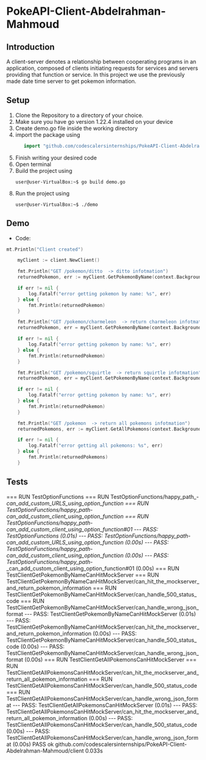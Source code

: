 # PokeAPI-Client-Abdelrahman-Mahmoud

## Introduction

A client-server denotes a relationship between cooperating programs in an application, composed of clients initiating requests for services and servers providing that function or service. In this project we use the previously made date time server to get pokemon information.

## Setup

1. Clone the Repository to a directory of your choice.
2. Make sure you have go version 1.22.4 installed on your device
3. Create demo.go file inside the working directory
4. import the package using 
   ```GO
	  import "github.com/codescalersinternships/PokeAPI-Client-Abdelrahman-Mahmoud"
   ```
5. Finish writing your desired code 
6. Open terminal
7. Build the project using
   ```console
   user@user-VirtualBox:~$ go build demo.go
   ```
8. Run the project using
   ```console
   user@user-VirtualBox:~$ ./demo
   ```

## Demo
- Code:
```GO
mt.Println("Client created")

	myClient := client.NewClient()

	fmt.Println("GET /pokemon/ditto  -> ditto infotmation")
	returnedPokemon, err := myClient.GetPokemonByName(context.Background(), "ditto")

	if err != nil {
		log.Fatalf("error getting pokemon by name: %s", err)
	} else {
		fmt.Println(returnedPokemon)
	}

	fmt.Println("GET /pokemon/charmeleon  -> return charmeleon infotmation")
	returnedPokemon, err = myClient.GetPokemonByName(context.Background(), "charmeleon")

	if err != nil {
		log.Fatalf("error getting pokemon by name: %s", err)
	} else {
		fmt.Println(returnedPokemon)
	}

	fmt.Println("GET /pokemon/squirtle  -> return squirtle infotmation")
	returnedPokemon, err = myClient.GetPokemonByName(context.Background(), "squirtle")

	if err != nil {
		log.Fatalf("error getting pokemon by name: %s", err)
	} else {
		fmt.Println(returnedPokemon)
	}

	fmt.Println("GET /pokemon  -> return all pokemons infotmation")
	returnedPokemons, err := myClient.GetAllPokemons(context.Background())

	if err != nil {
		log.Fatalf("error getting all pokemons: %s", err)
	} else {
		fmt.Println(returnedPokemons)
	}
```

## Tests

=== RUN   TestOptionFunctions
=== RUN   TestOptionFunctions/happy_path_-_can_add_custom_URLS_using_option_function
=== RUN   TestOptionFunctions/happy_path_-_can_add_custom_client_using_option_function
=== RUN   TestOptionFunctions/happy_path_-_can_add_custom_client_using_option_function#01
--- PASS: TestOptionFunctions (0.01s)
    --- PASS: TestOptionFunctions/happy_path_-_can_add_custom_URLS_using_option_function (0.00s)
    --- PASS: TestOptionFunctions/happy_path_-_can_add_custom_client_using_option_function (0.00s)
    --- PASS: TestOptionFunctions/happy_path_-_can_add_custom_client_using_option_function#01 (0.00s)
=== RUN   TestClientGetPokemonByNameCanHitMockServer
=== RUN   TestClientGetPokemonByNameCanHitMockServer/can_hit_the_mockserver_and_return_pokemon_information
=== RUN   TestClientGetPokemonByNameCanHitMockServer/can_handle_500_status_code
=== RUN   TestClientGetPokemonByNameCanHitMockServer/can_handle_wrong_json_format
--- PASS: TestClientGetPokemonByNameCanHitMockServer (0.01s)
    --- PASS: TestClientGetPokemonByNameCanHitMockServer/can_hit_the_mockserver_and_return_pokemon_information (0.00s)
    --- PASS: TestClientGetPokemonByNameCanHitMockServer/can_handle_500_status_code (0.00s)
    --- PASS: TestClientGetPokemonByNameCanHitMockServer/can_handle_wrong_json_format (0.00s)
=== RUN   TestClientGetAllPokemonsCanHitMockServer
=== RUN   TestClientGetAllPokemonsCanHitMockServer/can_hit_the_mockserver_and_return_all_pokemon_information
=== RUN   TestClientGetAllPokemonsCanHitMockServer/can_handle_500_status_code
=== RUN   TestClientGetAllPokemonsCanHitMockServer/can_handle_wrong_json_format
--- PASS: TestClientGetAllPokemonsCanHitMockServer (0.01s)
    --- PASS: TestClientGetAllPokemonsCanHitMockServer/can_hit_the_mockserver_and_return_all_pokemon_information (0.00s)
    --- PASS: TestClientGetAllPokemonsCanHitMockServer/can_handle_500_status_code (0.00s)
    --- PASS: TestClientGetAllPokemonsCanHitMockServer/can_handle_wrong_json_format (0.00s)
PASS
ok      github.com/codescalersinternships/PokeAPI-Client-Abdelrahman-Mahmoud/client     0.033s
